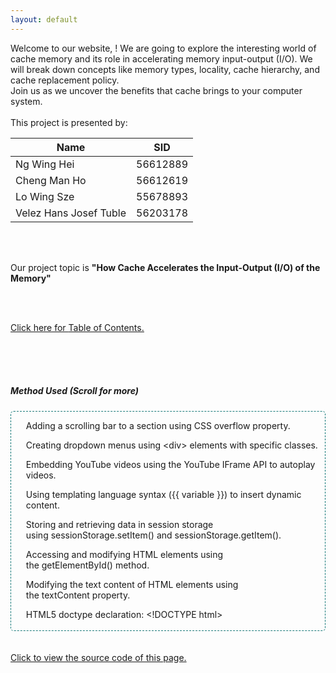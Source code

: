 ```yaml
---
layout: default
---
```

<head>
     <style>
        .scrollable {
             overflow: auto;
             height: 350px;
             border: 1px dashed #157878 ;
             text-align: left !important;
             border-radius: 5px;
        }
    </style>
    <script src="https://www.youtube.com/iframe_api"></script>
    <script>
     function greeting() {
         var firstname = prompt("What is your first name?");
         if (firstname !== null && firstname !== "") {
             firstname = firstname[0].toUpperCase() + firstname.substring(1);
             document.getElementById('message').textContent = 'Hello ' + firstname + '! Welcome to our project!';
         } else {
             greeting();
         }
         sessionStorage.setItem("firstname", firstname);
         document.getElementById('firstnamePlaceholder').textContent = firstname;
     }
     function checkvisit() {
          var firstname = sessionStorage.getItem("firstname");
          if (firstname !== null && firstname !== "") {
               document.getElementById('message').textContent = "Welcome back, " + firstname + "!";
               document.getElementById('firstnamePlaceholder').textContent = firstname;
          } else {
               greeting();
          }  
     }     
  </script>
</head>
    
<body onload='checkvisit()'>
 <div id="message"></div>

<div class="bodytext"><div class="middle">
Welcome to our website, <span id="firstnamePlaceholder"></span>! We are going to explore the interesting world of cache memory and its role in accelerating memory input-output (I/O). We will break down concepts like memory types, locality, cache hierarchy, and cache replacement policy. <br/> Join us as we uncover the benefits that cache brings to your computer system. 
<br/><br/>
</div>
     This project is presented by: <br/>
    <table>
    <thead>
      <tr>
        <th><b>Name</b></th>
        <th><b>SID</b></th>
      </tr>
    </thead>
    <tbody>
      <tr>
        <td>Ng Wing Hei</td>
        <td>56612889</td>
      </tr>
      <tr>
        <td>Cheng Man Ho</td>
        <td>56612619</td>
      </tr>
      <tr>
        <td>Lo Wing Sze</td>
        <td>55678893</td>
      </tr>
      <tr>
        <td>Velez Hans Josef Tuble</td>
        <td>56203178</td>
      </tr>
    </tbody>
 </table>

<br/><br/>

Our project topic is <b>"How Cache Accelerates the Input-Output (I/O) of the Memory"</b>

<br/><br/>
<div class="middle">
<a href="https://cs1102proj-cache.github.io/CS1102/table_of_contents.html">Click here for <u>Table of Contents.</u></a>
<br/><br/>
<div id="video"></div>
</div>

<br/><br/>

<div id="method-used">
<h5>Method Used (Scroll for more)</h5>
     <div class="scrollable">
          <ul>Adding a scrolling bar to a section using CSS overflow property.</ul>
          <ul>Creating dropdown menus using &lt;div&gt; elements with specific classes.</ul>
          <ul>Embedding YouTube videos using the YouTube IFrame API to autoplay videos.</ul>
          <ul>Using templating language syntax ({{ variable }}) to insert dynamic content.</ul>
          <ul>Storing and retrieving data in session storage using sessionStorage.setItem() and sessionStorage.getItem().</ul>
          <ul>Accessing and modifying HTML elements using the getElementById() method.</ul>
          <ul>Modifying the text content of HTML elements using the textContent property.</ul>
          <ul>HTML5 doctype declaration: &lt;!DOCTYPE html&gt;</ul>
          <ul>HTML document structure using &lt;html&gt;, &lt;head&gt;, and &lt;body&gt; elements.</ul>
          <ul>Metadata definition using &lt;meta&gt; elements for character encoding and viewport settings.</ul>
          <ul>Linking external resources using &lt;link&gt; elements for fonts and stylesheets.</ul>
          <ul>Customizing styles using &lt;style&gt; blocks and inline CSS.</ul>
          <ul>Creating headings using &lt;h1&gt; to &lt;h6&gt; elements.</ul>
          <ul>Inserting links using &lt;a&gt; elements with the href attribute.</ul>
          <ul>Including placeholders for dynamic content using {{ variable }} syntax.</ul>
          <ul>Defining classes for styling using class attributes.</ul>
          <ul>Wrapping content in &lt;div&gt; elements for organization and styling.</ul>
          <ul>Providing alternative text for accessibility using alt attributes.</ul>
          <ul>Including JavaScript functions using &lt;script&gt; elements.</ul>
          <ul>Including external JavaScript files using &lt;script&gt; elements with the src attribute.</ul>
          <ul>Adding semantic elements like &lt;header&gt;, &lt;main&gt;, and &lt;footer&gt; for better structure and accessibility.</ul>
          <ul>Including skip navigation links using anchor tags with id attributes.</ul>
          <ul>Including comments to document and annotate the code.</ul>
          <ul>Including images using &lt;img&gt; elements with the src, alt, height, and width attributes.</ul>
          <ul>Creating unordered and ordered lists using &lt;ul&gt; and &lt;ol&gt; elements.</ul>
          <ul>Creating list items using &lt;li&gt; elements.</ul>
          <ul>Nesting lists by placing &lt;ul&gt; or &lt;ol&gt; elements within each other.</ul>
          <ul>Including videos using &lt;iframe&gt; elements with the src attribute.</ul>
          <ul>Using semantic elements like &lt;pre&gt;, &lt;code&gt;, and &lt;hr&gt; for specific content.</ul>
          <ul>Capitalizing the first letter of a string using JavaScript string manipulation.</ul>
</div>
<br/>
<br/>
<a href="https://github.com/CS1102proj-Cache/CS1102/blob/main/index.md?plain=1">Click to view the source code of this page.</a>
<br/> <br/> </div>

<script>
  var player;
  function onYouTubeIframeAPIReady() {
    player = YT.Player('video', {
      height: 315,
      width: 560,
      videoId: 'AtLttEk27AE',
      playerVars: {
        autoplay: 1, 
        controls: 1, 
      },
    });
  }
window.onYouTubeIframeAPIReady = onYouTubeIframeAPIReady;
</script>

